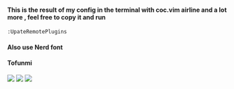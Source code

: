 #### This is the result of my config in the terminal with coc.vim airline and a lot more , feel free to copy it and run 
````
:UpateRemotePlugins
````
#### Also use Nerd font
#### Tofunmi
<img src="./init.vim"/>
<img src="./init.vim2"/>
<img src="./init.vim3"/>
